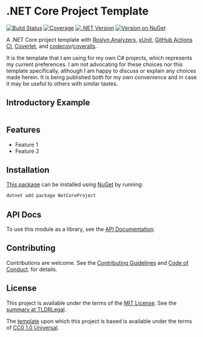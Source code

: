 .NET Core Project Template
==========================

[![Build Status](https://img.shields.io/github/actions/workflow/status/kevinoid/NetCoreProject/dotnet.yml?branch=main&style=flat&label=build)](https://github.com/kevinoid/NetCoreProject/actions?query=branch%3Amain)
[![Coverage](https://img.shields.io/codecov/c/github/kevinoid/NetCoreProject.svg?style=flat)](https://codecov.io/github/kevinoid/NetCoreProject?branch=main)
[![.NET Version](https://img.shields.io/badge/.NET-netstandard2.0-informational.svg?style=flat)](https://www.nuget.org/packages/NetCoreProject)
[![Version on NuGet](https://img.shields.io/nuget/v/NetCoreProject.svg?style=flat)](https://www.nuget.org/packages/NetCoreProject)

A .NET Core project template with
[Roslyn Analyzers](https://github.com/dotnet/roslyn-analyzers/),
[xUnit](https://xunit.net/),
[GitHub Actions CI](https://docs.github.com/en/actions),
[Coverlet](https://github.com/tonerdo/coverlet),
and [codecov](https://codecov.io/)/[coveralls](https://coveralls.io/).

It is the template that I am using for my own C# projects, which represents my
current preferences.  I am not advocating for these choices nor this template
specifically, although I am happy to discuss or explain any choices made
herein.  It is being published both for my own convenience and in case it may
be useful to others with similar tastes.


## Introductory Example

```csharp
```


## Features

* Feature 1
* Feature 2


## Installation

[This package](https://www.nuget.org/packages/NetCoreProject) can be
installed using [NuGet](https://www.nuget.org/) by running:

```sh
dotnet add package NetCoreProject
```


## API Docs

To use this module as a library, see the [API
Documentation](https://kevinoid.github.io/NetCoreProject/api).


## Contributing

Contributions are welcome.  See the [Contributing Guidelines](CONTRIBUTING.md)
and [Code of
Conduct](https://www.contributor-covenant.org/version/1/4/code-of-conduct.html).
for details.


## License

This project is available under the terms of the [MIT License](LICENSE.txt).
See the [summary at TLDRLegal](https://tldrlegal.com/license/mit-license).

The [template](https://github.com/kevinoid/NetCoreProject) upon which this
project is based is available under the terms of
[CC0 1.0 Universal](https://creativecommons.org/publicdomain/zero/1.0/).
